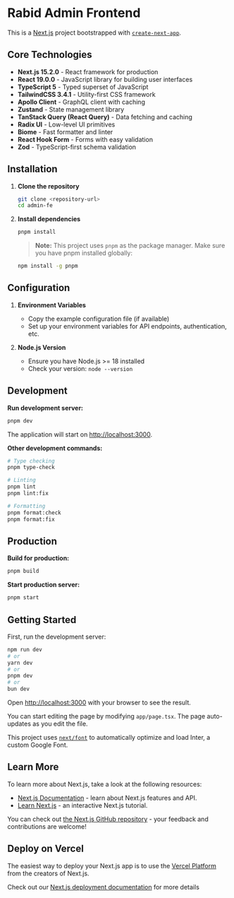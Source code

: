 # Rabid Admin Frontend

This is a [Next.js](https://nextjs.org/) project bootstrapped with [`create-next-app`](https://github.com/vercel/next.js/tree/canary/packages/create-next-app).

## Core Technologies

- **Next.js 15.2.0** - React framework for production
- **React 19.0.0** - JavaScript library for building user interfaces
- **TypeScript 5** - Typed superset of JavaScript
- **TailwindCSS 3.4.1** - Utility-first CSS framework
- **Apollo Client** - GraphQL client with caching
- **Zustand** - State management library
- **TanStack Query (React Query)** - Data fetching and caching
- **Radix UI** - Low-level UI primitives
- **Biome** - Fast formatter and linter
- **React Hook Form** - Forms with easy validation
- **Zod** - TypeScript-first schema validation

## Installation

1. **Clone the repository**
   ```bash
   git clone <repository-url>
   cd admin-fe
   ```

2. **Install dependencies**
   ```bash
   pnpm install
   ```

   > **Note:** This project uses `pnpm` as the package manager. Make sure you have pnpm installed globally:
   ```bash
   npm install -g pnpm
   ```

## Configuration

1. **Environment Variables**
   - Copy the example configuration file (if available)
   - Set up your environment variables for API endpoints, authentication, etc.

2. **Node.js Version**
   - Ensure you have Node.js >= 18 installed
   - Check your version: `node --version`

## Development

**Run development server:**
```bash
pnpm dev
```

The application will start on [http://localhost:3000](http://localhost:3000).

**Other development commands:**
```bash
# Type checking
pnpm type-check

# Linting
pnpm lint
pnpm lint:fix

# Formatting
pnpm format:check
pnpm format:fix
```

## Production

**Build for production:**
```bash
pnpm build
```

**Start production server:**
```bash
pnpm start
```

## Getting Started

First, run the development server:

```bash
npm run dev
# or
yarn dev
# or
pnpm dev
# or
bun dev
```

Open [http://localhost:3000](http://localhost:3000) with your browser to see the result.

You can start editing the page by modifying `app/page.tsx`. The page auto-updates as you edit the file.

This project uses [`next/font`](https://nextjs.org/docs/basic-features/font-optimization) to automatically optimize and load Inter, a custom Google Font.

## Learn More

To learn more about Next.js, take a look at the following resources:

- [Next.js Documentation](https://nextjs.org/docs) - learn about Next.js features and API.
- [Learn Next.js](https://nextjs.org/learn) - an interactive Next.js tutorial.

You can check out [the Next.js GitHub repository](https://github.com/vercel/next.js/) - your feedback and contributions are welcome!

## Deploy on Vercel

The easiest way to deploy your Next.js app is to use the [Vercel Platform](https://vercel.com/new?utm_medium=default-template&filter=next.js&utm_source=create-next-app&utm_campaign=create-next-app-readme) from the creators of Next.js.

Check out our [Next.js deployment documentation](https://nextjs.org/docs/deployment) for more details
